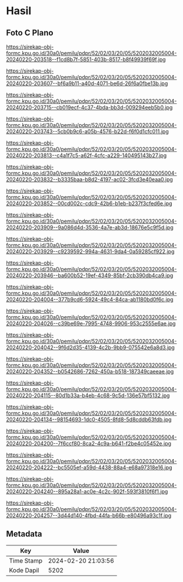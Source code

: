 # Hasil

## Foto C Plano

https://sirekap-obj-formc.kpu.go.id/30a0/pemilu/pdpr/52/02/03/20/05/5202032005004-20240220-203518--f1cd8b7f-5851-403b-8517-b8f49939f69f.jpg

https://sirekap-obj-formc.kpu.go.id/30a0/pemilu/pdpr/52/02/03/20/05/5202032005004-20240220-203607--bf6a9b11-a40d-4071-be6d-26f6a0fbe13b.jpg

https://sirekap-obj-formc.kpu.go.id/30a0/pemilu/pdpr/52/02/03/20/05/5202032005004-20240220-203715--cb019ecf-4c37-4bda-bb3d-009294eeb5b0.jpg

https://sirekap-obj-formc.kpu.go.id/30a0/pemilu/pdpr/52/02/03/20/05/5202032005004-20240220-203743--5cb0b9c6-a05b-4576-b22d-f6f0d1cfc011.jpg

https://sirekap-obj-formc.kpu.go.id/30a0/pemilu/pdpr/52/02/03/20/05/5202032005004-20240220-203813--c4a1f7c5-a62f-4cfc-a229-140495143b27.jpg

https://sirekap-obj-formc.kpu.go.id/30a0/pemilu/pdpr/52/02/03/20/05/5202032005004-20240220-203832--b3335baa-b8d2-4197-ac02-3fcd3e40eaa0.jpg

https://sirekap-obj-formc.kpu.go.id/30a0/pemilu/pdpr/52/02/03/20/05/5202032005004-20240220-203852--00cd002c-cdc9-42b6-b1eb-b237f3cfed6e.jpg

https://sirekap-obj-formc.kpu.go.id/30a0/pemilu/pdpr/52/02/03/20/05/5202032005004-20240220-203909--9a086d4d-3536-4a7e-ab3d-18676e5c9f5d.jpg

https://sirekap-obj-formc.kpu.go.id/30a0/pemilu/pdpr/52/02/03/20/05/5202032005004-20240220-203929--c9239592-994a-4631-9da4-0a59285cf922.jpg

https://sirekap-obj-formc.kpu.go.id/30a0/pemilu/pdpr/52/02/03/20/05/5202032005004-20240220-203946--ba600b52-19ef-4349-85bf-2cb390db4ca9.jpg

https://sirekap-obj-formc.kpu.go.id/30a0/pemilu/pdpr/52/02/03/20/05/5202032005004-20240220-204004--377b9cd6-5924-49c4-84ca-ab1180bd0f6c.jpg

https://sirekap-obj-formc.kpu.go.id/30a0/pemilu/pdpr/52/02/03/20/05/5202032005004-20240220-204026--c39be69e-7995-4748-9906-953c2555e6ae.jpg

https://sirekap-obj-formc.kpu.go.id/30a0/pemilu/pdpr/52/02/03/20/05/5202032005004-20240220-204042--9f6d2d35-4139-4c2b-9bb9-075542e6a8d3.jpg

https://sirekap-obj-formc.kpu.go.id/30a0/pemilu/pdpr/52/02/03/20/05/5202032005004-20240220-204352--b0542686-7262-450a-b518-187349caeeae.jpg

https://sirekap-obj-formc.kpu.go.id/30a0/pemilu/pdpr/52/02/03/20/05/5202032005004-20240220-204115--80d1b33a-b4eb-4c68-9c5d-136e57bf5132.jpg

https://sirekap-obj-formc.kpu.go.id/30a0/pemilu/pdpr/52/02/03/20/05/5202032005004-20240220-204134--98154693-1dc0-4505-8fd8-5d8cddb63fdb.jpg

https://sirekap-obj-formc.kpu.go.id/30a0/pemilu/pdpr/52/02/03/20/05/5202032005004-20240220-204200--7f6ccf80-8ca2-4c9a-b641-f2be4c05452e.jpg

https://sirekap-obj-formc.kpu.go.id/30a0/pemilu/pdpr/52/02/03/20/05/5202032005004-20240220-204222--bc5505ef-a59d-4438-88a4-e68a97318e16.jpg

https://sirekap-obj-formc.kpu.go.id/30a0/pemilu/pdpr/52/02/03/20/05/5202032005004-20240220-204240--895a28a1-ac0e-4c2c-902f-593f3810f6f1.jpg

https://sirekap-obj-formc.kpu.go.id/30a0/pemilu/pdpr/52/02/03/20/05/5202032005004-20240220-204257--3d44d140-4fbd-44fa-b66b-e80496a93c1f.jpg


## Metadata

| Key        | Value               |
| ---------- | ------------------- |
| Time Stamp | 2024-02-20 21:03:56 |
| Kode Dapil | 5202                |




